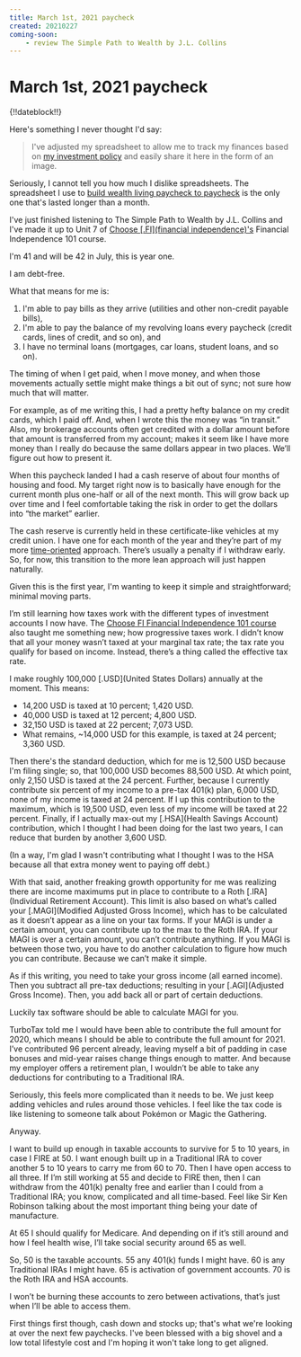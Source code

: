 ```yaml
---
title: March 1st, 2021 paycheck
created: 20210227
coming-soon:
    - review The Simple Path to Wealth by J.L. Collins
---
```


# March 1st, 2021 paycheck

{!!dateblock!!}

Here's something I never thought I'd say:

> I've adjusted my spreadsheet to allow me to track my finances based on [my investment policy](/finances/investment-policy) and easily share it here in the form of an image.

Seriously, I cannot tell you how much I dislike spreadsheets. The spreadsheet I use to [build wealth living paycheck to paycheck](/finances/building-wealth-paycheck-to-paycheck) is the only one that's lasted longer than a month.

I've just finished listening to The Simple Path to Wealth by J.L. Collins and I've made it up to Unit 7 of [Choose [.FI](financial independence)'s](/reviews-and-summaries/choose-fi) Financial Independence 101 course.

I'm 41 and will be 42 in July, this is year one.

I am debt-free.

What that means for me is:

1. I'm able to pay bills as they arrive (utilities and other non-credit payable bills),
2. I'm able to pay the balance of my revolving loans every paycheck (credit cards, lines of credit, and so on), and
3. I have no terminal loans (mortgages, car loans, student loans, and so on).

The timing of when I get paid, when I move money, and when those movements actually settle might make things a bit out of sync; not sure how much that will matter.

For example, as of me writing this, I had a pretty hefty balance on my credit cards, which I paid off. And, when I wrote this the money was “in transit.” Also, my brokerage accounts often get credited with a dollar amount before that amount is transferred from my account; makes it seem like I have more money than I really do because the same dollars appear in two places. We’ll figure out how to present it.

When this paycheck landed I had a cash reserve of about four months of housing and food. My target right now is to basically have enough for the current month plus one-half or all of the next month. This will grow back up over time and I feel comfortable taking the risk in order to get the dollars into “the market” earlier.

The cash reserve is currently held in these certificate-like vehicles at my credit union. I have one for each month of the year and they’re part of my more [time-oriented](/finances/time-oriented-budgeting) approach. There’s usually a penalty if I withdraw early. So, for now, this transition to the more lean approach will just happen naturally.

Given this is the first year, I'm wanting to keep it simple and straightforward; minimal moving parts.

I’m still learning how taxes work with the different types of investment accounts I now have. The [Choose FI Financial Independence 101 course](/reviews-and-summaries/choose-fi) also taught me something new; how progressive taxes work. I didn’t know that all your money wasn’t taxed at your marginal tax rate; the tax rate you qualify for based on income. Instead, there’s a thing called the effective tax rate.

I make roughly 100,000 [.USD](United States Dollars) annually at the moment. This means:

- 14,200 USD is taxed at 10 percent; 1,420 USD.
- 40,000 USD is taxed at 12 percent; 4,800 USD.
- 32,150 USD is taxed at 22 percent; 7,073 USD.
- What remains, ~14,000 USD for this example, is taxed at 24 percent; 3,360 USD.

Then there's the standard deduction, which for me is 12,500 USD because I'm filing single; so, that 100,000 USD becomes 88,500 USD. At which point, only 2,150 USD is taxed at the 24 percent. Further, because I currently contribute six percent of my income to a pre-tax 401(k) plan, 6,000 USD, none of my income is taxed at 24 percent. If I up this contribution to the maximum, which is 19,500 USD, even less of my income will be taxed at 22 percent. Finally, if I actually max-out my [.HSA](Health Savings Account) contribution, which I thought I had been doing for the last two years, I can reduce that burden by another 3,600 USD.

(In a way, I'm glad I wasn't contributing what I thought I was to the HSA because all that extra money went to paying off debt.)

With that said, another freaking growth opportunity for me was realizing there are income maximums put in place to contribute to a Roth [.IRA](Individual Retirement Account). This limit is also based on what’s called your [.MAGI](Modified Adjusted Gross Income), which has to be calculated as it doesn’t appear as a line on your tax forms. If your MAGI is under a certain amount, you can contribute up to the max to the Roth IRA. If your MAGI is over a certain amount, you can’t contribute anything. If you MAGI is between those two, you have to do another calculation to figure how much you can contribute. Because we can’t make it simple.

As if this writing, you need to take your gross income (all earned income). Then you subtract all pre-tax deductions; resulting in your [.AGI](Adjusted Gross Income). Then, you add back all or part of certain deductions.

Luckily tax software should be able to calculate MAGI for you.

TurboTax told me I would have been able to contribute the full amount for 2020, which means I should be able to contribute the full amount for 2021. I’ve contributed 96 percent already, leaving myself a bit of padding in case bonuses and mid-year raises change things enough to matter. And because my employer offers a retirement plan, I wouldn’t be able to take any deductions for contributing to a Traditional IRA.

Seriously, this feels more complicated than it needs to be. We just keep adding vehicles and rules around those vehicles. I feel like the tax code is like listening to someone talk about Pokémon or Magic the Gathering.

Anyway.

I want to build up enough in taxable accounts to survive for 5 to 10 years, in case I FIRE at 50. I want enough built up in a Traditional IRA to cover another 5 to 10 years to carry me from 60 to 70. Then I have open access to all three. If I’m still working at 55 and decide to FIRE then, then I can withdraw from the 401(k) penalty free and earlier than I could from a Traditional IRA; you know, complicated and all time-based. Feel like Sir Ken Robinson talking about the most important thing being your date of manufacture.

At 65 I should qualify for Medicare. And depending on if it’s still around and how I feel health wise, I’ll take social security around 65 as well.

So, 50 is the taxable accounts. 55 any 401(k) funds I might have. 60 is any Traditional IRAs I might have. 65 is activation of government accounts. 70 is the Roth IRA and HSA accounts.

I won’t be burning these accounts to zero between activations, that’s just when I’ll be able to access them.

First things first though, cash down and stocks up; that's what we're looking at over the next few paychecks. I've been blessed with a big shovel and a low total lifestyle cost and I'm hoping it won't take long to get aligned.
